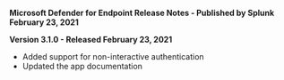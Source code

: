 **Microsoft Defender for Endpoint Release Notes - Published by Splunk February 23, 2021**


**Version 3.1.0 - Released February 23, 2021**

* Added support for non-interactive authentication
* Updated the app documentation
